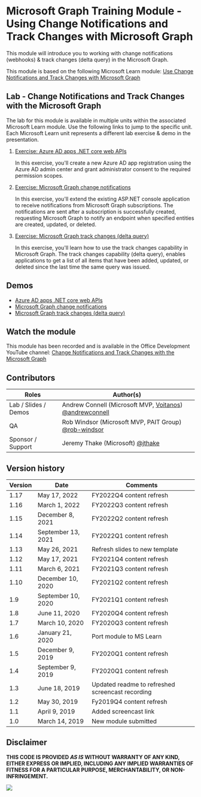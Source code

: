 # Microsoft Graph Training Module - Using Change Notifications and Track Changes with Microsoft Graph

This module will introduce you to working with change notifications (webhooks) & track changes (delta query) in the Microsoft Graph.

This module is based on the following Microsoft Learn module: [Use Change Notifications and Track Changes with Microsoft Graph](https://docs.microsoft.com/learn/modules/msgraph-changenotifications-trackchanges)

## Lab - Change Notifications and Track Changes with the Microsoft Graph

The lab for this module is available in multiple units within the associated Microsoft Learn module. Use the following links to jump to the specific unit. Each Microsoft Learn unit represents a different lab exercise & demo in the presentation.

1. [Exercise: Azure AD apps .NET core web APIs](https://docs.microsoft.com/en-us/learn/modules/msgraph-changenotifications-trackchanges/3-exercise-create-app)

   In this exercise, you'll create a new Azure AD app registration using the Azure AD admin center and grant administrator consent to the required permission scopes.

1. [Exercise: Microsoft Graph change notifications](https://docs.microsoft.com/en-us/learn/modules/msgraph-changenotifications-trackchanges/5-exercise-change-notifications)

   In this exercise, you'll extend the existing ASP.NET console application to receive notifications from Microsoft Graph subscriptions. The notifications are sent after a subscription is successfully created, requesting Microsoft Graph to notify an endpoint when specified entities are created, updated, or deleted.

1. [Exercise: Microsoft Graph track changes (delta query)](https://docs.microsoft.com/en-us/learn/modules/msgraph-changenotifications-trackchanges/7-exercise-track-changes)

   In this exercise, you'll learn how to use the track changes capability in Microsoft Graph. The track changes capability (delta query), enables applications to get a list of all items that have been added, updated, or deleted since the last time the same query was issued.

## Demos

- [Azure AD apps .NET core web APIs](./demos/01-create-application)
- [Microsoft Graph change notifications](./demos/02-subscription-management)
- [Microsoft Graph track changes (delta query)](./demos/03-track-changes)

## Watch the module

This module has been recorded and is available in the Office Development YouTube channel: [Change Notifications and Track Changes with the Microsoft Graph](https://youtube.com/playlist?list=PLWZJrkeLOrbZoRCqicVK_wo350w1Y4WBH)

## Contributors

| Roles                | Author(s)                                                                                                      |
| -------------------- | -------------------------------------------------------------------------------------------------------------- |
| Lab / Slides / Demos | Andrew Connell (Microsoft MVP, [Voitanos](//github.com/voitanos)) [@andrewconnell](//github.com/andrewconnell) |
| QA                   | Rob Windsor (Microsoft MVP, PAIT Group) [@rob-windsor](//github.com/rob-windsor)                               |
| Sponsor / Support    | Jeremy Thake (Microsoft) [@jthake](//github.com/jthake)                                                        |

## Version history

| Version |        Date        |                     Comments                     |
| ------- | ------------------ | ------------------------------------------------ |
| 1.17    | May 17, 2022       | FY2022Q4 content refresh                         |
| 1.16    | March 1, 2022      | FY2022Q3 content refresh                         |
| 1.15    | December 8, 2021   | FY2022Q2 content refresh                         |
| 1.14    | September 13, 2021 | FY2022Q1 content refresh                         |
| 1.13    | May 26, 2021       | Refresh slides to new template                   |
| 1.12    | May 17, 2021       | FY2021Q4 content refresh                         |
| 1.11    | March 6, 2021      | FY2021Q3 content refresh                         |
| 1.10    | December 10, 2020  | FY2021Q2 content refresh                         |
| 1.9     | September 10, 2020 | FY2021Q1 content refresh                         |
| 1.8     | June 11, 2020      | FY2020Q4 content refresh                         |
| 1.7     | March 10, 2020     | FY2020Q3 content refresh                         |
| 1.6     | January 21, 2020   | Port module to MS Learn                          |
| 1.5     | December 9, 2019   | FY2020Q1 content refresh                         |
| 1.4     | September 9, 2019  | FY2020Q1 content refresh                         |
| 1.3     | June 18, 2019      | Updated readme to refreshed screencast recording |
| 1.2     | May 30, 2019       | Fy2019Q4 content refresh                         |
| 1.1     | April 9, 2019      | Added screencast link                            |
| 1.0     | March 14, 2019     | New module submitted                             |

## Disclaimer

**THIS CODE IS PROVIDED _AS IS_ WITHOUT WARRANTY OF ANY KIND, EITHER EXPRESS OR IMPLIED, INCLUDING ANY IMPLIED WARRANTIES OF FITNESS FOR A PARTICULAR PURPOSE, MERCHANTABILITY, OR NON-INFRINGEMENT.**

<img src="https://telemetry.sharepointpnp.com/msgraph-training-changenotifications" />
